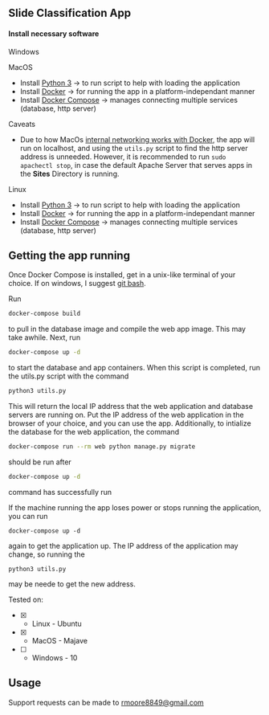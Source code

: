 ## Slide Classification App


#### Install necessary software

Windows

MacOS

 - Install [Python 3](https://www.python.org/downloads/) -> to run script to help with loading the application
 - Install [Docker](https://docs.docker.com/v17.12/install/#desktop) -> for running the app in a platform-independant manner
 - Install [Docker Compose](https://docs.docker.com/compose/install) -> manages connecting multiple services (database, http server)

Caveats
 * Due to how MacOs [internal networking works with Docker](https://docs.docker.com/docker-for-mac/networking/), the app will run on localhost, and using the `utils.py` script to find the http server address is unneeded. However, it is recommended to run `sudo apachectl stop`, in case the default Apache Server that serves apps in the **Sites** Directory is running.

 Linux

 - Install [Python 3](https://www.python.org/downloads/) -> to run script to help with loading the application
 - Install [Docker](https://docs.docker.com/v17.12/install/#server) -> for running the app in a platform-independant manner
 - Install [Docker Compose](https://docs.docker.com/compose/install) -> manages connecting multiple services (database, http server)

## Getting the app running

Once Docker Compose is installed, get in a unix-like terminal of your choice. If on windows, I suggest [git bash](http://gitbash.org').

Run

```bash
docker-compose build
```
to pull in the database image and compile the web app image. This may take awhile. Next, run
```bash
docker-compose up -d
```
to start the database and app containers. When this script is completed, run the utils.py script with the command
```bash
python3 utils.py
```
This will return the local IP address that the web application and database servers are running on. Put the IP address of the web application in the browser of your choice, and you can use the app. Additionally, to intialize the database for the web application, the command
```bash
docker-compose run --rm web python manage.py migrate
```
should be run after
```sh
docker-compose up -d
```
command has successfully run

If the machine running the app loses power or stops running the application, you can run
```
docker-compose up -d
```
again to get the application up. The IP address of the application may change, so running the
```
python3 utils.py
```
may be neede to get the new address.

Tested on:
 - [x] - Linux - Ubuntu
 - [x] - MacOS - Majave
 - [ ] - Windows - 10


## Usage

Support requests can be made to rmoore8849@gmail.com
